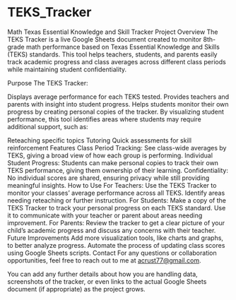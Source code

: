 # TEKS_Tracker
Math Texas Essential Knowledge and Skill Tracker 
Project Overview
The TEKS Tracker is a live Google Sheets document created to monitor 8th-grade math performance based on Texas Essential Knowledge and Skills (TEKS) standards. This tool helps teachers, students, and parents easily track academic progress and class averages across different class periods while maintaining student confidentiality.

Purpose
The TEKS Tracker:

Displays average performance for each TEKS tested.
Provides teachers and parents with insight into student progress.
Helps students monitor their own progress by creating personal copies of the tracker.
By visualizing student performance, this tool identifies areas where students may require additional support, such as:

Reteaching specific topics
Tutoring
Quick assessments for skill reinforcement
Features
Class Period Tracking: See class-wide averages by TEKS, giving a broad view of how each group is performing.
Individual Student Progress: Students can make personal copies to track their own TEKS performance, giving them ownership of their learning.
Confidentiality: No individual scores are shared, ensuring privacy while still providing meaningful insights.
How to Use
For Teachers: Use the TEKS Tracker to monitor your classes’ average performance across all TEKS. Identify areas needing reteaching or further instruction.
For Students: Make a copy of the TEKS Tracker to track your personal progress on each TEKS standard. Use it to communicate with your teacher or parent about areas needing improvement.
For Parents: Review the tracker to get a clear picture of your child’s academic progress and discuss any concerns with their teacher.
Future Improvements
Add more visualization tools, like charts and graphs, to better analyze progress.
Automate the process of updating class scores using Google Sheets scripts.
Contact
For any questions or collaboration opportunities, feel free to reach out to me at acrust77@gmail.com.

You can add any further details about how you are handling data, screenshots of the tracker, or even links to the actual Google Sheets document (if appropriate) as the project grows.
